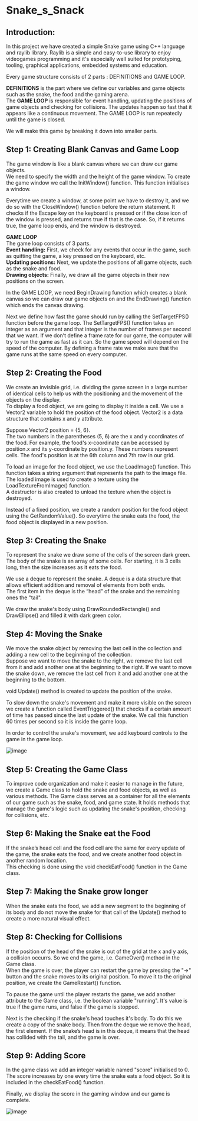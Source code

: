# **Snake_s_Snack**

## **Introduction:**

In this project we have created a simple Snake game using C++ language and raylib library. Raylib is a simple and easy-to-use library to enjoy videogames programming and it's especially well suited for prototyping, tooling, graphical applications, embedded systems and education.

Every game structure consists of 2 parts : DEFINITIONS and GAME LOOP.

**DEFINITIONS** is the part where we define our variables and game objects such as the snake, the food and the gaming arena. 
<br>The **GAME LOOP** is responsible for event handling, updating the positions of game objects and checking for collisions. The updates happen so fast that it appears like a continuous movement. The GAME LOOP is run repeatedly until the game is closed. 

We will make this game by breaking it down into smaller parts.

## **Step 1: Creating Blank Canvas and Game Loop**

The game window is like a blank canvas where we can draw our game objects.
<br>We need to specify the width and the height of the game window. To create the game window we call the InitWindow() function. This function initialises a window.

Everytime we create a window, at some point we have to destroy it, and we do so with the CloseWindow() function before the return statement. It checks if the Escape key on the keyboard is pressed or if the close icon of the window is pressed, and returns true if that is the case. So, if it returns true, the game loop ends, and the window is destroyed.

**GAME LOOP**
<br>The game loop consists of 3 parts. 
<br>**Event handling:** First, we check for any events that occur in the game, such as
quitting the game, a key pressed on the keyboard, etc. 
<br>**Updating positions:** Next, we update the positions of all game objects, such as the snake and food. 
<br>**Drawing objects:** Finally, we draw all the game objects in their new positions on the screen. 

In the GAME LOOP, we need BeginDrawing function which creates a blank canvas so we can draw our game objects on and the EndDrawing() function which ends the canvas drawing.

Next we define how fast the game should run by calling the SetTargetFPS() function before the game loop. The SetTargetFPS() function takes an integer as an argument and that integer is the number of frames per second that we want. If we don’t define a frame rate for our game, the computer will try to run the game as fast as it can. So the game speed will depend on the speed of the computer. By defining a frame rate we make sure that the game runs at the same speed on every computer.


## **Step 2: Creating the Food**

We create an invisible grid, i.e. dividing the game screen in a large
number of identical cells to help us with the positioning and the movement of the objects on the display.
<br>To display a food object, we are going to display it inside a cell. We use a Vector2 variable to hold the position of the food object. Vector2 is a data structure that contains x and y attribute.

Suppose Vector2 position = {5, 6}.
<br>The two numbers in the parentheses (5, 6) are the x and y coordinates of the food. For example, the food's x-coordinate can be accessed by position.x and its y-coordinate by position.y. These numbers represent cells. The food's position is at the 6th column and 7th row in our grid.

To load an image for the food object, we use the LoadImage() function. This function takes a string argument that represents the path to the image file. The loaded image is used to create a texture using the LoadTextureFromImage() function. 
<br>A destructor is also created to unload the texture when the object is destroyed.

Instead of a fixed position, we create a random position for the food object using the GetRandomValue(). So everytime the snake eats the food, the food object is displayed in a new position.

## **Step 3: Creating the Snake**

To represent the snake we draw some of the cells of the screen dark green. The body of the snake is an array of some cells. For starting, it is 3 cells long, then the size increases as it eats the food.

We use a deque to represent the snake. A deque is a data structure that allows efficient addition and removal of elements from both ends.
<br>The first item in the deque is the “head” of the snake and the remaining ones the "tail".

We draw the snake's body using DrawRoundedRectangle() and DrawEllipse() and filled it with dark green color.

## **Step 4: Moving the Snake**

We move the snake object by removing the last cell in the collection and adding a new cell to the beginning of the collection. 
<br>Suppose we want to move the snake to the right, we remove the last cell from it and add another one at the beginning to the right. If we want to move the snake down, we remove the last cell from it and add another one at the beginning to the bottom.

void Update() method is created to update the position of the snake.

To slow down the snake's movement and make it more visible on the screen we create a function called EventTriggered() that checks if a certain amount of time has passed since the last update of the snake. We call this function 60 times per second so it is inside the game loop.

In order to control the snake's movement, we add keyboard controls to the game in the game loop.

![image](https://github.com/titli17/Snake_s_Snack/assets/96014974/9fd5205b-1fdc-4d60-bdee-34d2171664f8)

## **Step 5: Creating the Game Class**

To improve code organization and make it easier to manage in the future, we create a Game class to hold the snake and food objects, as well as various methods. The Game class serves as a container for all the elements of our game such as the snake, food, and game state. It holds methods that manage the game's logic such as updating the snake's position, checking for collisions, etc. 

## **Step 6: Making the Snake eat the Food**

If the snake’s head cell and the food cell are the same for every update of the game, the snake eats the food, and we create another food object in another random location. 
<br> This checking is done using the void checkEatFood() function in the Game class.

## **Step 7: Making the Snake grow longer**

When the snake eats the food, we add a new segment to the beginning of its body and do not move the snake for that call of the Update() method to create a more natural visual effect.

## **Step 8: Checking for Collisions**

If the position of the head of the snake is out of the grid at the x and y axis, a collision occurrs. So we end the game, i.e. GameOver() method in the Game class.
<br>When the game is over, the player can restart the game by pressing the "->" button and the snake moves to its original position. To move it to the original position, we create the GameRestart() function.

To pause the game until the player restarts the game, we add another attribute to the Game class, i.e. the boolean variable "running". It's value is true if the game runs, and false if the game is stopped. 

Next is the checking if the snake's head touches it's body. To do this we create a copy of the snake body. Then from the deque we remove the head, the first element. If the snake’s head is in this deque, it means that the head has collided with the tail, and the game is over. 

## **Step 9: Adding Score**

In the game class we add an integer variable named "score" initialised to 0. The score increases by one every time the snake eats a food object. So it is included in the checkEatFood() function.

Finally, we display the score in the gaming window and our game is complete.

![image](https://github.com/titli17/Snake_s_Snack/assets/96014974/af3f59c0-452e-44fa-b6e0-e5f43d4e39b3)




